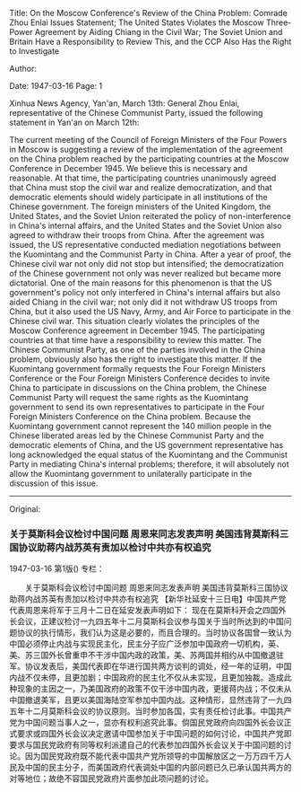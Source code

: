 Title: On the Moscow Conference's Review of the China Problem: Comrade Zhou Enlai Issues Statement; The United States Violates the Moscow Three-Power Agreement by Aiding Chiang in the Civil War; The Soviet Union and Britain Have a Responsibility to Review This, and the CCP Also Has the Right to Investigate

Author:

Date: 1947-03-16
Page: 1

Xinhua News Agency, Yan'an, March 13th: General Zhou Enlai, representative of the Chinese Communist Party, issued the following statement in Yan'an on March 12th:

The current meeting of the Council of Foreign Ministers of the Four Powers in Moscow is suggesting a review of the implementation of the agreement on the China problem reached by the participating countries at the Moscow Conference in December 1945. We believe this is necessary and reasonable. At that time, the participating countries unanimously agreed that China must stop the civil war and realize democratization, and that democratic elements should widely participate in all institutions of the Chinese government. The foreign ministers of the United Kingdom, the United States, and the Soviet Union reiterated the policy of non-interference in China's internal affairs, and the United States and the Soviet Union also agreed to withdraw their troops from China. After the agreement was issued, the US representative conducted mediation negotiations between the Kuomintang and the Communist Party in China. After a year of proof, the Chinese civil war not only did not stop but intensified; the democratization of the Chinese government not only was never realized but became more dictatorial. One of the main reasons for this phenomenon is that the US government's policy not only interfered in China's internal affairs but also aided Chiang in the civil war; not only did it not withdraw US troops from China, but it also used the US Navy, Army, and Air Force to participate in the Chinese civil war. This situation clearly violates the principles of the Moscow Conference agreement in December 1945. The participating countries at that time have a responsibility to review this matter. The Chinese Communist Party, as one of the parties involved in the China problem, obviously also has the right to investigate this matter. If the Kuomintang government formally requests the Four Foreign Ministers Conference or the Four Foreign Ministers Conference decides to invite China to participate in discussions on the China problem, the Chinese Communist Party will request the same rights as the Kuomintang government to send its own representatives to participate in the Four Foreign Ministers Conference on the China problem. Because the Kuomintang government cannot represent the 140 million people in the Chinese liberated areas led by the Chinese Communist Party and the democratic elements of China, and the US government representative has long acknowledged the equal status of the Kuomintang and the Communist Party in mediating China's internal problems; therefore, it will absolutely not allow the Kuomintang government to unilaterally participate in the discussion of this issue.



<hr /> 

Original: 


### 关于莫斯科会议检讨中国问题  周恩来同志发表声明  美国违背莫斯科三国协议助蒋内战苏英有责加以检讨中共亦有权追究

1947-03-16
第1版()
专栏：

　　关于莫斯科会议检讨中国问题
    周恩来同志发表声明
    美国违背莫斯科三国协议助蒋内战苏英有责加以检讨中共亦有权追究
    【新华社延安十三日电】中国共产党代表周恩来将军于三月十二日在延安发表声明如下：
    现在在莫斯科开会之四国外长会议，正建议检讨一九四五年十二月莫斯科会议参与国关于当时所达到的中国问题协议的执行情形，我们认为这是必要的，而且合理的。当时协议各国曾一致认为中国必须停止内战与实现民主化，民主分子应广泛参加中国政府一切机构，英、美、苏三国外长曾重申不干涉中国内政的政策，美、苏两国并相约从中国撤退驻军。协议发表后，美国代表即在华进行国共两方谈判的调处，经一年的证明，中国内战不仅未停，且更加剧；中国政府的民主化不仅从未实现，且更加独裁。造成此种现象的主因之一，乃美国政府的政策不仅干涉中国内政，更援蒋内战；不仅未从中国撤退美军，且更以美国海陆空军参加中国内战。这种情形，显然违背了一九四五年十二月莫斯科会议的协议原则。当时参加各国，实有责任检讨此事。中国共产党为中国问题当事人之一，显亦有权利追究此事。倘国民党政府向四国外长会议正式要求或四国外长会议决定邀请中国参加关于中国问题的如何讨论，中国共产党即要求与国民党政府有同等权利派遣自己的代表参加四国外长会议关于中国问题的讨论。因为国民党政府既不能代表中国共产党所领导的中国解放区之一万万四千万人民及中国的民主分子，而美国政府代表调处中国的内部问题已久已承认国共两方的对等地位；故绝不容国民党政府片面参加此项问题的讨论。
